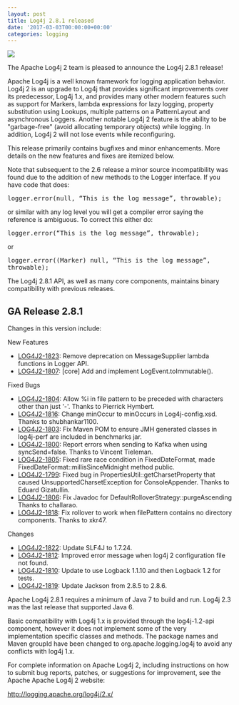 ```yaml
---
layout: post
title: Log4j 2.8.1 released
date: '2017-03-03T00:00:00+00:00'
categories: logging
---
```

<img src="http://logging.apache.org/log4j/2.x/images/logo.png" />
<p>
The Apache Log4j 2 team is pleased to announce the Log4j 2.8.1 release!
</p><p>

Apache Log4j is a well known framework for logging application behavior. Log4j 2 is an upgrade to Log4j that provides significant improvements over its predecessor, Log4j 1.x, and provides many other modern features such as support for Markers, lambda expressions for lazy logging, property substitution using Lookups, multiple patterns on a PatternLayout and asynchronous Loggers. Another notable Log4j 2 feature is the ability to be "garbage-free" (avoid allocating temporary objects) while logging. In addition, Log4j 2 will not lose events while reconfiguring.
</p><p>

This release primarily contains bugfixes and minor enhancements. More details on the new features and fixes are itemized below.
</p><p>

Note that subsequent to the 2.6 release a minor source incompatibility was found due to the addition of new methods to the Logger interface. If you have code that does:
</p><p>

<tt>logger.error(null, “This is the log message”, throwable);</tt>
</p><p>
or similar with any log level you will get a compiler error saying the reference is ambiguous. To correct this either do:
</p><p>

<tt>logger.error(“This is the log message”, throwable);</tt>
</p><p>
or
</p><p>

<tt>logger.error((Marker) null, “This is the log message”, throwable);</tt>
</p><p>
The Log4j 2.8.1 API, as well as many core components, maintains binary compatibility with previous releases.
</p>

<h2>GA Release 2.8.1</h2>

<p>
Changes in this version include:
</p><p>

New Features
</p>

<ul>
<li><a href="https://issues.apache.orgs/jira/browse/LOG4J2-1823">LOG4J2-1823</a>: Remove deprecation on MessageSupplier lambda functions in Logger API.
<li><a href="https://issues.apache.orgs/jira/browse/LOG4J2-1807">LOG4J2-1807</a>: [core] Add and implement LogEvent.toImmutable().
</ul>
<p>
Fixed Bugs
</p>
<ul>
<li><a href="https://issues.apache.org/jira/browse/LOG4J2-1804">LOG4J2-1804</a>: Allow %i in file pattern to be preceded with characters other than just '-'. Thanks to Pierrick Hymbert.
<li><a href="https://issues.apache.org/jira/browse/LOG4J2-1816">LOG4J2-1816</a>: Change minOccur to minOccurs in Log4j-config.xsd. Thanks to shubhankar1100.
<li><a href="https://issues.apache.org/jira/browse/LOG4J2-1803">LOG4J2-1803</a>: Fix Maven POM to ensure JMH generated classes in log4j-perf are included in benchmarks jar.
<li><a href="https://issues.apache.org/jira/browse/LOG4J2-1800">LOG4J2-1800</a>: Report errors when sending to Kafka when using syncSend=false. Thanks to Vincent Tieleman.
<li><a href="https://issues.apache.org/jira/browse/LOG4J2-1805">LOG4J2-1805</a>: Fixed rare race condition in FixedDateFormat, made FixedDateFormat::millisSinceMidnight method public.
<li><a href="https://issues.apache.org/jira/browse/LOG4J2-1799">LOG4J2-1799</a>: Fixed bug in PropertiesUtil::getCharsetProperty that caused UnsupportedCharsetException for ConsoleAppender. Thanks to Eduard Gizatullin.
<li><a href="https://issues.apache.org/jira/browse/LOG4J2-1806">LOG4J2-1806</a>: Fix Javadoc for DefaultRolloverStrategy::purgeAscending Thanks to challarao.
<li><a href="https://issues.apache.org/jira/browse/LOG4J2-1818">LOG4J2-1818</a>: Fix rollover to work when filePattern contains no directory components. Thanks to xkr47.
</ul>

<p>
Changes
<p>
<ul>
<li><a href="https://issues.apache.org/jira/browse/LOG4J2-1822">LOG4J2-1822</a>: Update SLF4J to 1.7.24.
<li><a href="https://issues.apache.org/jira/browse/LOG4J2-1812">LOG4J2-1812</a>: Improved error message when log4j 2 configuration file not found.
<li><a href="https://issues.apache.org/jira/browse/LOG4J2-1810">LOG4J2-1810</a>: Update to use Logback 1.1.10 and then Logback 1.2 for tests.
<li><a href="https://issues.apache.org/jira/browse/LOG4J2-1819">LOG4J2-1819</a>: Update Jackson from 2.8.5 to 2.8.6.
</ul>

<p>
Apache Log4j 2.8.1 requires a minimum of Java 7 to build and run. Log4j 2.3 was the last release that supported Java 6.
</p><p>

Basic compatibility with Log4j 1.x is provided through the log4j-1.2-api component, however it does not implement some of the very implementation specific classes and methods. The package names and Maven groupId have been changed to org.apache.logging.log4j to avoid any conflicts with log4j 1.x.
</p><p>

For complete information on Apache Log4j 2, including instructions on how to submit bug reports, patches, or suggestions for improvement, see the Apache Apache Log4j 2 website:
</p><p>

<a href="http://logging.apache.org/log4j/2.x/">http://logging.apache.org/log4j/2.x/</a>
</p>
